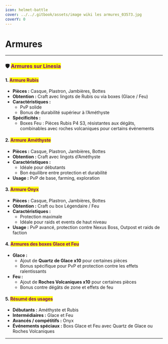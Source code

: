 ```yaml
---
icon: helmet-battle
cover: ../../.gitbook/assets/image wiki les armures_03573.jpg
coverY: 0
---
```


# Armures

***

### 🛡️ <mark style="color:purple;">**Armures sur Linesia**</mark>

#### 1. <mark style="color:purple;">**Armure Rubis**</mark>

* **Pièces :** Casque, Plastron, Jambières, Bottes
* **Obtention :** Craft avec lingots de Rubis ou via boxes (Glace / Feu)
* **Caractéristiques :**
  * PvP solide
  * Bonus de durabilité supérieur à l’Améthyste
* **Spécificités :**
  * Boxes Feu : Pièces Rubis P4 S3, résistantes aux dégâts, combinables avec roches volcaniques pour certains événements

#### 2. <mark style="color:purple;">**Armure Améthyste**</mark>

* **Pièces :** Casque, Plastron, Jambières, Bottes
* **Obtention :** Craft avec lingots d’Améthyste
* **Caractéristiques :**
  * Idéale pour débutants
  * Bon équilibre entre protection et durabilité
* **Usage :** PvP de base, farming, exploration

#### 3. <mark style="color:purple;">**Armure Onyx**</mark>

* **Pièces :** Casque, Plastron, Jambières, Bottes
* **Obtention :** Craft ou box Légendaire / Feu
* **Caractéristiques :**
  * Protection maximale
  * Idéale pour raids et events de haut niveau
* **Usage :** PvP avancé, protection contre Nexus Boss, Outpost et raids de faction

#### 4. <mark style="color:purple;">**Armures des boxes Glace et Feu**</mark>

* **Glace :**
  * Ajout de **Quartz de Glace x10** pour certaines pièces
  * Bonus spécifique pour PvP et protection contre les effets ralentissants
* **Feu :**
  * Ajout de **Roches Volcaniques x10** pour certaines pièces
  * Bonus contre dégâts de zone et effets de feu

#### 5. <mark style="color:purple;">**Résumé des usages**</mark>

* **Débutants :** Améthyste et Rubis
* **Intermédiaires :** Glace et Feu
* **Avancés / compétitifs :** Onyx
* **Événements spéciaux :** Boxs Glace et Feu avec Quartz de Glace ou Roches Volcaniques

***
